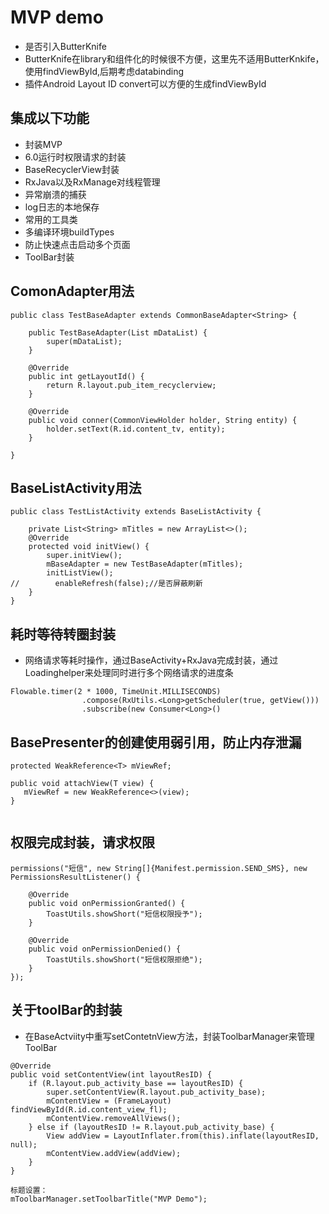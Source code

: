 # MVP demo
* 是否引入ButterKnife
* ButterKnife在library和组件化的时候很不方便，这里先不适用ButterKnkife，使用findViewById,后期考虑databinding
* 插件Android Layout ID convert可以方便的生成findViewById

## 集成以下功能
* 封装MVP
* 6.0运行时权限请求的封装
* BaseRecyclerView封装
* RxJava以及RxManage对线程管理
* 异常崩溃的捕获
* log日志的本地保存
* 常用的工具类
* 多编译环境buildTypes
* 防止快速点击启动多个页面
* ToolBar封装

## ComonAdapter用法
````
public class TestBaseAdapter extends CommonBaseAdapter<String> {

    public TestBaseAdapter(List mDataList) {
        super(mDataList);
    }
    
    @Override
    public int getLayoutId() {
        return R.layout.pub_item_recyclerview;
    }

    @Override
    public void conner(CommonViewHolder holder, String entity) {
        holder.setText(R.id.content_tv, entity);
    }

}
````

## BaseListActivity用法
````
public class TestListActivity extends BaseListActivity {

    private List<String> mTitles = new ArrayList<>();
    @Override
    protected void initView() {
        super.initView();
        mBaseAdapter = new TestBaseAdapter(mTitles);
        initListView();
//        enableRefresh(false);//是否屏蔽刷新
    }
}

````

##  耗时等待转圈封装
* 网络请求等耗时操作，通过BaseActivity+RxJava完成封装，通过Loadinghelper来处理同时进行多个网络请求的进度条
````
Flowable.timer(2 * 1000, TimeUnit.MILLISECONDS)
                .compose(RxUtils.<Long>getScheduler(true, getView()))
                .subscribe(new Consumer<Long>()
````
## BasePresenter的创建使用弱引用，防止内存泄漏
````
protected WeakReference<T> mViewRef;

public void attachView(T view) {
   mViewRef = new WeakReference<>(view);
}
    
```` 
## 权限完成封装，请求权限
````
permissions("短信", new String[]{Manifest.permission.SEND_SMS}, new PermissionsResultListener() {

    @Override
    public void onPermissionGranted() {
        ToastUtils.showShort("短信权限授予");
    }

    @Override
    public void onPermissionDenied() {
        ToastUtils.showShort("短信权限拒绝");
    }
});
````

##  关于toolBar的封装 
* 在BaseActviity中重写setContetnView方法，封装ToolbarManager来管理ToolBar
````
@Override
public void setContentView(int layoutResID) {
    if (R.layout.pub_activity_base == layoutResID) {
        super.setContentView(R.layout.pub_activity_base);
        mContentView = (FrameLayout) findViewById(R.id.content_view_fl);
        mContentView.removeAllViews();
    } else if (layoutResID != R.layout.pub_activity_base) {
        View addView = LayoutInflater.from(this).inflate(layoutResID, null);
        mContentView.addView(addView);
    }
}
 
标题设置：
mToolbarManager.setToolbarTitle("MVP Demo");

````
